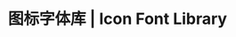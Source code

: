 ---
title: 图标字体库 | Icon Font Library
github:
  user: 'jinyaoMa'
  repo: 'icon-lib'
  readme:
    enabled: true
  iframe:
    enabled: true
    url: https://ma-jinyao.cn/icon-lib/
---